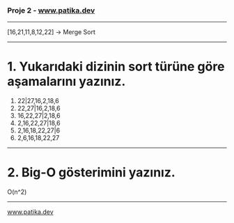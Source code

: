 ### Proje 2  - www.patika.dev
***

[16,21,11,8,12,22] -> Merge Sort

***
# 1. Yukarıdaki dizinin sort türüne göre aşamalarını yazınız.

1. 22|27,16,2,18,6
2. 22,27|16,2,18,6
3. 16,22,27|2,18,6
4. 2,16,22,27|18,6
5. 2,16,18,22,27|6
6. 2,6,16,18,22,27

***
# 2. Big-O gösterimini yazınız.

O(n^2)

***
 

www.patika.dev